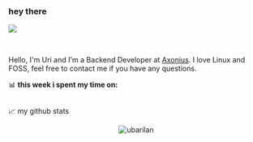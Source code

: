 ### hey there

![](https://visitor-badge.glitch.me/badge?page_id=ubarilan.ubarilan)

<br />

Hello, I'm Uri and I'm a Backend Developer at [Axonius](https://axonius.com/).
I love Linux and FOSS, feel free to contact me if you have any questions.

📊 **this week i spent my time on:**

<!--START_SECTION:waka-->

```text

```

<!--END_SECTION:waka-->

📈 my github stats

<p align="center"> <img src="https://github-readme-stats.vercel.app/api?username=ubarilan&show_icons=true&theme=gotham" alt="ubarilan" />
